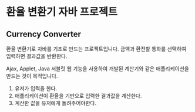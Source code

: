 # 환율 변환기 자바 프로젝트

## Currency Converter
환율 변환기로 자바를 기초로 만드는 프로젝트입니다. 금액과 환전할 통화를 선택하여 입력하면 결과값을 반환한다.

Ajax, Applet, Java 서블릿 웹 기능을 사용하여 개발된 계산기와 같은 애플리케이션을 만드는 것이 목적입니다.

1. 유저가 입력을 한다.
2. 애플리케이션이 환율을 기반으로 입력한 결과값을 계산한다.
3. 계산한 값을 유저에게 돌려주어야한다.